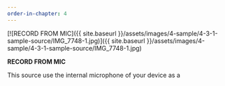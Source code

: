 ```yaml
---
order-in-chapter: 4
---
```


[![RECORD FROM MIC]({{ site.baseurl }}/assets/images/4-sample/4-3-1-sample-source/IMG_7748-1.jpg)]({{
site.baseurl }}/assets/images/4-sample/4-3-1-sample-source/IMG_7748-1.jpg)

**RECORD FROM MIC**

This source use the internal microphone of your device as a
